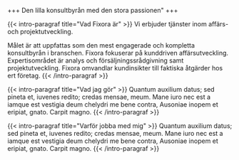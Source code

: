 +++ Den lilla konsultbyrån med den stora passionen"
+++

{{< intro-paragraf title="Vad Fixora är" >}}
Vi erbjuder tjänster inom affärs- och projektutveckling.

Målet är att uppfattas som den mest engagerade och kompletta konsultbyrån i branschen. Fixora fokuserar på kunddriven affärsutveckling. Expertisområdet är analys och försäljningssrådgivning samt projektutveckling. Fixora omvandlar kundinsikter till faktiska åtgärder hos ert företag.
{{< /intro-paragraf  >}}

{{< intro-paragraf title="Vad jag gör" >}}
Quantum auxilium datus; sed pineta et, iuvenes redito; credas mensae, meum. Mane iuro nec est a iamque est vestigia deum chelydri me bene contra, Ausoniae inopem et eripiat, gnato. Carpit magno.
{{< /intro-paragraf  >}}

{{< intro-paragraf title="Varför jobba med mig" >}}
Quantum auxilium datus; sed pineta et, iuvenes redito; credas mensae, meum. Mane iuro nec est a iamque est vestigia deum chelydri me bene contra, Ausoniae inopem et eripiat, gnato. Carpit magno.
{{< /intro-paragraf  >}}
